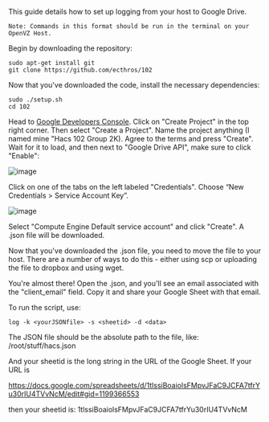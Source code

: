 This guide details how to set up logging from your host to Google Drive.

	Note: Commands in this format should be run in the terminal on your OpenVZ Host.

Begin by downloading the repository: 

	sudo apt-get install git
	git clone https://github.com/ecthros/102

Now that you've downloaded the code, install the necessary dependencies:

	sudo ./setup.sh
	cd 102

Head to <a href=https://console.developers.google.com/apis/api/drive/overview>Google Developers Console</a>. Click on "Create Project" in the top right corner. Then select "Create a Project". Name the project anything (I named mine "Hacs 102 Group 2K). Agree to the terms and press "Create". Wait for it to load, and then next to "Google Drive API", make sure to click "Enable":

![image](https://cloud.githubusercontent.com/assets/14065974/22453363/4bd47b48-e74c-11e6-9d71-8c6c596d5561.png)

Click on one of the tabs on the left labeled "Credentials". Choose “New Credentials > Service Account Key”.

![image](https://cloud.githubusercontent.com/assets/14065974/22453376/7b2b506a-e74c-11e6-95a6-33cb8318966d.png)

Select "Compute Engine Default service account" and click "Create". A .json file will be downloaded.

Now that you've downloaded the .json file, you need to move the file to your host. There are a number of ways to do this - either using scp or uploading the file to dropbox and using wget.

You're almost there! Open the .json, and you'll see an email associated with the "client_email" field. Copy it and share your Google Sheet with that email.

To run the script, use:

	log -k <yourJSONfile> -s <sheetid> -d <data>

The JSON file should be the absolute path to the file, like:
	/root/stuff/hacs.json

And your sheetid is the long string in the URL of the Google Sheet. If your URL is

https://docs.google.com/spreadsheets/d/1tlssiBoaiolsFMpvJFaC9JCFA7tfrYu30rIU4TVvNcM/edit#gid=1199366553

then your sheetid is: 1tlssiBoaiolsFMpvJFaC9JCFA7tfrYu30rIU4TVvNcM
